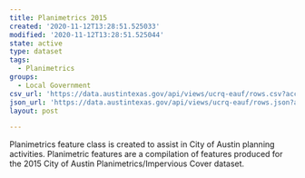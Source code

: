 ```yaml
---
title: Planimetrics 2015
created: '2020-11-12T13:28:51.525033'
modified: '2020-11-12T13:28:51.525044'
state: active
type: dataset
tags:
  - Planimetrics
groups:
  - Local Government
csv_url: 'https://data.austintexas.gov/api/views/ucrq-eauf/rows.csv?accessType=DOWNLOAD'
json_url: 'https://data.austintexas.gov/api/views/ucrq-eauf/rows.json?accessType=DOWNLOAD'
layout: post

---
```

Planimetrics feature class is created to assist in City of Austin planning activities. Planimetric features are a compilation of features produced for the 2015 City of Austin Planimetrics/Impervious Cover dataset.
